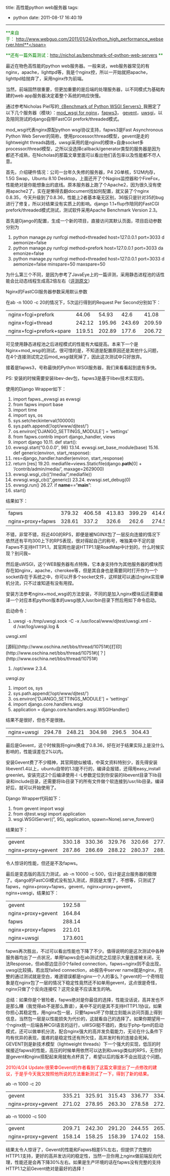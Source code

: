 title: 高性能python web服务器
tags:
  - python
date: 2011-08-17 16:40:19
---

<span style="color: #008000;">**来自于： http://www.webguo.com/2011/01/24/python_high_performance_webserver.html**</span>

<span style="color: #008000;">**还有一篇外篇测试：http://nichol.as/benchmark-of-python-web-servers **</span>

最近在物色高性能的python web服务器。一般来说，web服务器常见的有nginx，apache，lighttpd等，我是个nginx控，所以一开始就把apache，lighttpd给抛弃了，采用nginx作为前端。

当然，前端固然很重要，但更加重要的是后端的处理服务器，以不同模式为基础构建的web app服务器决定着整个系统的响应快慢。

通过参考Nicholas Piel写的[《Benchmark of Python WSGI Servers》](http://nichol.as/benchmark-of-python-web-servers)我圈定了以下几个服务器（模块）：[mod_wsgi for nginx](http://wiki.nginx.org/NginxNgxWSGIModule)，[fapws3](http://www.fapws.org/)， [gevent](http://www.gevent.org/)，[uwsgi](http://projects.unbit.it/uwsgi/)，以及陪同测试的django自带FastCGI prefork/threaded模式。

mod_wsgi代表nginx原配python wsgi协议支持，fapws3是Fast Asynchronous Python Web Server的简称，使用processor/thread模型，gevent是走的lightweight threads路线，uwsgi采用的是nginx的模块+自身socket多processor/thread模型，之所以没选择callback/generator类型的服务器是因为都还不成熟，在Nicholas的那篇文章里面可以看出他们丢包率以及性能都不尽人意。

首先，介绍硬件情况：公司一台年久失修的服务器，P4 2G单核，512M内存，1.5G Swap，Ubuntu 8.10 Desktop，上面还开了个Nagios监控器和个FireFox，性能绝对是你能想象出的底线。原本服务器上跑了个Apache2，因为很久没有使用apache2了，实在是懒得去翻document找如何配置，就又装了个nginx 0.8.35，今天升级到了0.8.36，性能上2者基本毫无区别，36版只是针对35的bug进行了修复，所以对结果没有实质上的影响。django 1.1+flup作陪同的FastCGI prefork/threaded模式测试，测试软件采用Apache Benchmark Version 2.3。

<span id="more-329"></span>

首先是Django的配置，生成一个新的项目，直接访问其默认页面，项目启动参数分别为

1.  <span><span>python manage.py runfcgi method=threaded host=127.0.0.1 port=3033 daemonize=</span><span class="keyword">false</span></span>
2.  <span>python manage.py runfcgi method=prefork host=127.0.0.1 port=3033 daemonize=<span class="keyword">false</span></span>
3.  <span>python manage.py runfcgi method=threaded host=127.0.0.1 port=3033 daemonize=<span class="keyword">false</span><span> minspare=50 maxspare=50 </span></span>

为什么第三个不同，是因为参考了JavaEye上的一篇评测，采用静态进程池的话性能会比动态线程生成高2倍左右（[评测原文](http://www.javaeye.com/topic/267429)）

Nginx的FastCGI服务器参数采用默认参数

在ab -n 1000 -c 20的情况下，5次运行得到的Request Per Second分别如下：

<table border="0">
<tbody>
<tr>
<td>nginx+fcgi+prefork</td>
<td>44.06</td>
<td>54.93</td>
<td>42.6</td>
<td>41.08</td>
<td>41.89</td>
</tr>
<tr>
<td>nginx+fcgi+thread</td>
<td>242.12</td>
<td>195.96</td>
<td>243.69</td>
<td>209.59</td>
<td>204.59</td>
</tr>
<tr>
<td>nginx+fcgi+prefork+spare</td>
<td>119.51</td>
<td>202.89</td>
<td>177.6</td>
<td>206.72</td>
<td>206.85</td>
</tr>
</tbody>
</table>

可见使用静态进程池之后进程模式的性能有大幅提高。本来下一个是Nginx+mod_wsgi的测试，很可惜的是，不知道是配置原因还是其他什么问题，在4个连接测试完之后mod_wsgi就死掉了，因此这次测试中只好放弃。

接着是fapws3，号称最快的Python WSGI服务器，我们来看看起到底有多快。

PS: 安装的时候需要安装libev-dev包，fapws3是基于libev技术实现的。

使用的Django Wrapper如下：

1.  <span><span class="keyword">import</span><span> fapws._evwsgi as evwsgi </span></span>
2.  <span><span class="keyword">from</span><span> fapws </span><span class="keyword">import</span><span> base </span></span>
3.  <span><span class="keyword">import</span><span> time </span></span>
4.  <span><span class="keyword">import</span><span> sys, os </span></span>
5.  <span>sys.setcheckinterval(<span class="number">100000</span><span>) </span></span>
6.  <span>sys.path.append(<span class="string">&#8216;/opt/www/djtest/&#8217;</span><span>) </span></span>
7.  <span>os.environ[<span class="string">'DJANGO_SETTINGS_MODULE'</span><span>] = </span><span class="string">&#8216;settings&#8217;</span></span>
8.  <span><span class="keyword">from</span><span> fapws.contrib </span><span class="keyword">import</span><span> django_handler, views </span></span>
9.  <span><span class="keyword">import</span><span> django </span></span>
10.11.  <span><span class="keyword">def</span><span> start(): </span></span>
12.  <span> evwsgi.start(<span class="string">&#8220;0.0.0.0&#8243;</span><span>, </span><span class="number">98</span><span>) </span></span>
13.14.  <span> evwsgi.set_base_module(base) </span>
15.16.  <span> <span class="keyword">def</span><span> generic(environ, start_response): </span></span>
17.  <span> res=django_handler.handler(environ, start_response) </span>
18.  <span> <span class="keyword">return</span><span> [res] </span></span>
19.20.  <span> mediafile=views.Staticfile(django.__path__[<span class="number">0</span><span>] + </span><span class="string">&#8216;/contrib/admin/media/&#8217;</span><span>, maxage=</span><span class="number">2629000</span><span>) </span></span>
21.  <span> evwsgi.wsgi_cb((<span class="string">&#8220;/media/&#8221;</span><span>,mediafile)) </span></span>
22.  <span> evwsgi.wsgi_cb((<span class="string">&#8221;</span><span>,generic)) </span></span>
23.24.  <span> evwsgi.set_debug(<span class="number">0</span><span>) </span></span>
25.  <span> evwsgi.run() </span>
26.27.  <span><span class="keyword">if</span><span> __name__==</span><span class="string">&#8220;__main__&#8221;</span><span>: </span></span>
28.  <span> start() </span>

结果如下：

<table border="0">
<tbody>
<tr>
<td>fapws</td>
<td>379.32</td>
<td>406.58</td>
<td>413.83</td>
<td>399.29</td>
<td>414.61</td>
</tr>
<tr>
<td>nginx+proxy+fapws</td>
<td>328.61</td>
<td>337.2</td>
<td>326.6</td>
<td>262.6</td>
<td>274.57</td>
</tr>
</tbody>
</table>

不错，非常不错，将近400的RPS，即便是被NGINX包了一层反向连接的情况下依然还有平均300上下的RPS表现，很对得起自己的称号，唯独美中不足的是Fapws不支持HTTP1.1，其官网也是说HTTP1.1是RoadMap中计划的，什么时候实现？别问我~

然后是uWSGI，这个WEB服务器有点特殊，它本身支持作为其他服务器的模块而存在如nginx，apache，cherokee等，但是其自身也是需要同时打开作为一个socket存在于系统之中，你可以开多个socket文件，这样就可以通过nginx实现单机分流，只不过谁知道有没有用捏。

安装方法参考nginx+mod_wsgi的方法安装，不同的是加入nginx模块后还需要编译一个对应本机python版本的uwsgi放入/usr/bin目录下然后用如下命令启动。

启动命令：

1.  <span><span>uwsgi -s /tmp/uwsgi.sock -C -x /usr/local/www/djtest/uwsgi.xml -d /var/log/uwsgi.log &amp; </span></span>

uwsgi.xml

<div class="dp-highlighter">
<div class="bar">
<div class="tools">[源码](http://www.oschina.net/bbs/thread/10751#)[打印](http://www.oschina.net/bbs/thread/10751#)[？](http://www.oschina.net/bbs/thread/10751#)</div>
</div>

1.  <span><span>/opt/www </span></span>
2.3.4.

uwsgi.py

1.  <span><span class="keyword">import</span><span> os, sys </span></span>
2.  <span>sys.path.append(<span class="string">&#8216;/opt/www/djtest/&#8217;</span><span>) </span></span>
3.  <span>os.environ[<span class="string">'DJANGO_SETTINGS_MODULE'</span><span>] = </span><span class="string">&#8216;settings&#8217;</span></span>
4.  <span><span class="keyword">import</span><span> django.core.handlers.wsgi </span></span>
5.  <span>application = django.core.handlers.wsgi.WSGIHandler() </span>

结果不是很好，但也不是很挫。

<table border="0">
<tbody>
<tr>
<td>nginx+uwsgi</td>
<td>294.78</td>
<td>248.21</td>
<td>304.98</td>
<td>296.5</td>
<td>304.43</td>
</tr>
</tbody>
</table>

最后是Gevent，这个时候我将nginx换成了0.8.36，好在对于结果实际上是没什么影响的，性能误差在2%以内。

安装Gevent费了不少精神，其官网貌似被墙，中英文资料特别少，首先得安装libevent1.4以上，ubuntu自带的1.3是不行的，编译会报错，还得用easy_install greenlet。安装完这2个后编译使用-I -L参数定位到你安装的libevent目录下lib目录和include目录，还需要将lib目录下的所有文件做个软连接到/usr/lib目录。编译好后，就可以开始使用了。

Django Wrapper代码如下：

1.  <span><span class="keyword">from</span><span> gevent </span><span class="keyword">import</span><span> wsgi </span></span>
2.  <span><span class="keyword">from</span><span> djtest.wsgi </span><span class="keyword">import</span><span> application </span></span>
3.  <span>wsgi.WSGIServer((<span class="string">&#8221;</span><span>, </span><span class="number">95</span><span>), application, spawn=</span><span class="special">None</span><span>).serve_forever() </span></span>
</div>

结果如下：

<table border="0">
<tbody>
<tr>
<td>gevent</td>
<td>330.18</td>
<td>330.36</td>
<td>329.76</td>
<td>320.66</td>
<td>277.37</td>
</tr>
<tr>
<td>nginx+proxy+gevent</td>
<td>287.86</td>
<td>286.69</td>
<td>288.22</td>
<td>280.37</td>
<td>288.28</td>
</tr>
</tbody>
</table>

令人惊讶的性能，但还是不及fapws。

最后是变态版的高压力测试，ab -n 10000 -c 500，估计是这台服务器的极限了。django的FastCGI模式没有加入测试，原因是太慢了，不想等，只测试了fapws，nginx+proxy+fapws，gevent，nginx+proxy+gevent，nginx+uwsgi，结果如下：

<table border="0">
<tbody>
<tr>
<td>gevent</td>
<td>192.58</td>
</tr>
<tr>
<td>nginx+proxy+gevent</td>
<td>164.84</td>
</tr>
<tr>
<td>fapws</td>
<td>288.14</td>
</tr>
<tr>
<td>nginx+proxy+fapws</td>
<td>221.01</td>
</tr>
<tr>
<td>nginx+uwsgi</td>
<td>173.601</td>
</tr>
</tbody>
</table>

fapws再次胜出，不过可以看出性能也下降了不少。值得说明的是这次测试中各种服务器均出了一点状况，单用fapws会在ab测试完之后提示大量连接被关闭，无法Response，但ab那边显示0个failed connection，fapws+nginx则不会出现，uwsgi比较搞，若出现failed connection，ab报告中server name就是nginx，完整的通过测试就是空白，难道错误都是nginx一个人的事么？gevent的一个奇特现象是在nginx包了一层的情况下稳定性竟然还不如单用gevent，这点很是奇怪，nginx只做了个反向连接哎？这完全是不应该发生的呐。

总结：如果你是个冒险者，fapws绝对是你最佳的选择，性能没话说，高并发也不是那么糟（我觉得ab不是那么靠谱），美中不足的是其不支持HTTP1.1协议。如果你担心其稳定性，用nginx包一层，只要fapws坏了你就立刻能从访问页面上得到信息，当然包一层是以性能损失为代价的，这就看自己的选择了。如果你期望用一个nginx统一后端各种CGI语言的运行，uWSGI挺不错的，类似于php-fpm的启动模式，还可以做单机分流，配合nginx强大的高并发负载能力，无论在什么条件下均有优异的表现，蛋疼的是稳定性还有所欠佳，高并发时有的连接会死掉。GEVENT则是新技术模型（lightweight threads）下一个强大的实现，低压的时候接近fapws的性能，高压的时候单用依然可以达到和uwsgi类似的RPS，无奈的是gevent和nginx搭配起来用就有点杯具了，希望以后的版本不会出现这个问题。

<span style="margin: 0px; color: #ff0000; padding: 0px;">2010/4/24 Update:很荣幸Gevent的作者看到了这篇文章提出了一点修改的建议，于是乎今天我又按照他所说的方法重新测试了一下，得到了新的结果。</span>

ab -n 1000 -c 20

<table border="0">
<tbody>
<tr>
<td>gevent</td>
<td>335.21</td>
<td>325.91</td>
<td>315.43</td>
<td>336.77</td>
<td>334.94</td>
</tr>
<tr>
<td>nginx+proxy+gevent</td>
<td>271.02</td>
<td>278.95</td>
<td>263.30</td>
<td>278.58</td>
<td>272.16</td>
</tr>
</tbody>
</table>

ab -n 10000 -c 500

<table border="0">
<tbody>
<tr>
<td>gevent</td>
<td>209.71</td>
<td>242.30</td>
<td>291.20</td>
<td>244.55</td>
<td>265.79</td>
</tr>
<tr>
<td>nginx+proxy+gevent</td>
<td>158.14</td>
<td>158.25</td>
<td>158.39</td>
<td>174.02</td>
<td>158.18</td>
</tr>
</tbody>
</table>

结果太令人惊讶了，Gevent的性能和Fapws相差5%左右，但提供了完整的HTTP1.1支持，更好的高并发访问的稳定性，当然一旦你用上nginx做前端反向代理，性能还是会再下降30%左右。如果是生产环境的话在fapws没有完整的支持HTTP1.1之前Gevent绝对是最好的选择！